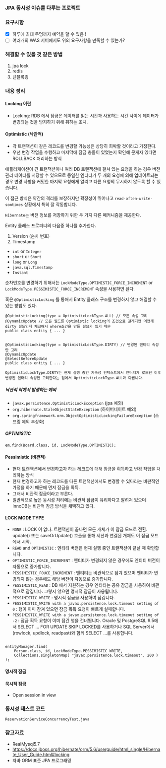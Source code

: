 ### JPA 동시성 이슈를 다루는 프로젝트

### 요구사항

- [x] 하루에 최대 두명까지 예약을 할 수 있음 !
- [ ] 여러개의 WAS 서버에서도 위의 요구사항을 만족할 수 있는가?

### 해결할 수 있을 것 같은 방법

1. jpa lock
2. redis
3. 넌블록킹

### 내용 정리

#### Locking 이란

- Locking: RDB 에서 잠금은 데이터를 읽는 시간과 사용하는 시간 사이에 데이터가 변경되는 것을 방지하기 위해 취하는 조치.

#### Optimistic (낙관적)

- 각 트랜잭션이 같은 레코드를 변경할 가능성은 상당히 희박할 것이라고 가정한다.
- 우선 변경 작업을 수행하고 마지막에 잠금 충돌이 있었는지 확인해 문게자 있다면 ROLLBACK 처리하는 방식

애플리케이션이 긴 트랜잭션이나 여러 DB 트랜잭션에 걸쳐 있는 요청을 하는 경우 버전 관리 데이터를 저장할 수 있으므로 동일한 엔티티가 두 개의 요청에 의해 업데이트되는 경우 변경 사항을 커밋한 마지막 요청에게
알리고 다른 요청의 무시하지 않도록 할 수 있습니다.

이 접근 방식은 약간의 격리를 보장하지만 확장성이 뛰어나고 `read-often-write-somtimes` 상황에서 특히 잘 작동합니다.

`Hibernate`는 버전 정보를 저장하기 위한 두 가지 다른 매커니즘을 제공한다.

Entity 클래스 프로퍼티의 다음중 하나를 추가한다.

1. Version (순차 번호)
2. Timestamp

- `int` or `Integer`
- `short` or `Short`
- `long` or `Long`
- `java.sql.Timestamp`
- `Instant`

순차번호를 변경하기 위해서는 `LockModeType.OPTIMISTIC_FORCE_INCREMENT` or `LockModeType.PESSIMISTIC_FORCE_INCREMENT` 속성을 사용하면 된다.

혹은 `@OptimisticLocking` 를 통해서 Entity 클래스 구조를 변경하지 않고 해결할 수 있는 방법도 있다.

```
@OptimisticLocking(type = OptimisticLockType.ALL) // 모든 속성 고려
@DynamicUpdate // 모든 필드를 Optimistic locking의 조건으로 걸게되면 어떤게 dirty 필드인지 체크해서 where조건을 만들 필요가 있기 때문
public class entity { ... }


@OptimisticLocking(type = OptimisticLockType.DIRTY) // 변경된 엔티티 속성만 고려
@DynamicUpdate
@SelectBeforeUpdate
public class entity { ... }

OptimisticLockType.DIRTY는 현재 실행 중인 지속성 컨텍스트에서 엔터티가 로드된 이후 변경된 엔터티 속성만 고려한다는 점에서 OptimisticLockType.ALL과 다릅니다.
```


##### 낙관적 락에서 발생하는 예외
- `javax.persistence.OptimisticLockException` (jpa 예외)
- `org.hibernate.StaleObjectStateException` (하이버네이트 예외)
- `org.springframework.orm.ObjectOptimisticLockingFailureException` (스프링 예외 추상화)


##### OPTIMISTIC



```
em.find(Board.class, id, LockModeType.OPTIMISTIC); 
```


#### Pessimistic (비관적)

- 현재 트랜잭션에서 변경하고자 하는 레코드에 대해 잠금을 획득하고 변경 작업을 처리하는 방식
- 현재 변경하고자 하는 레코드를 다른 트랜잭션에서도 변경할 수 있다라는 비판적인 가정을 하기 때문에 먼저 잠금을 획득.
- 그래서 비관적 잠금이라고 부른다.
- 일반적으로 높은 동시성 처리에는 비관적 잠금이 유리하다고 알려져 있으며 InnoDB는 비관적 잠금 방식을 채택하고 있다.

#### LOCK MODE TYPE

- `NONE` : LOCK 이 없다. 트랜잭션이 끝나면 모든 개체가 이 잠금 모드로 전환. update() 또는 saveOrUpdate() 호출을 통해 세션과 연결된 개체도 이 잠금 모드에서 시작.
- `READ` and `OPTIMISTIC` : 엔티티 버전은 현재 실행 중인 트랜잭션이 끝날 때 확인합니다.
- `OPTIMISTIC_FORCE_INCREMENT` :  엔티티가 변경되지 않은 경우에도 엔티티 버전이 자동으로 증가합니다.
- `PESSIMISTIC_FOUCE_INCREMENT` :  엔티티는 비관적으로 잠겨 있으며 엔티티가 변경되지 않는 경우에도 해당 버전이 자동으로 증가합니다.
- `PESSIMISTIC_READ` : DB 에서 지원하는 경우 엔티티는 공유 잠금을 사용하여 비관적으로 잠깁니다. 그렇지 않으면 명시적 잠금이 사용됩니다.
- `PESSIMISTIC_WRITE` : 명시적 잠금을 사용하여 잠깁니다.
- `PESSIMISTIC_WRITE with a javax.persistence.lock.timeout setting of 0` : 행이 이미 잠겨 있으면 잠금 획득 요청이 빠르게 실패합니다.
- `PESSIMISTIC_WRITE with a javax.persistence.lock.timeout setting of -2` : 잠금 획득 요청이 이미 잠긴 행을 건너뜁니다. Oracle 및
  PostgreSQL 9.5에서 SELECT ... FOR UPDATE SKIP LOCKED를 사용하거나 SQL Server에서 (rowlock, updlock, readpast)와 함께 SELECT ...를
  사용합니다.

```

entityManager.find(
	Person.class, id, LockModeType.PESSIMISTIC_WRITE,
	Collections.singletonMap( "javax.persistence.lock.timeout", 200 )
);

```

#### 명시적 잠금

#### 묵시적 잠금

- Open session in view

### 동시성 테스트 코드

`ReservationServiceConcurrencyTest.java`

### 참고자료

* RealMysql5.7
* https://docs.jboss.org/hibernate/orm/5.6/userguide/html_single/Hibernate_User_Guide.html#locking
* 자바 ORM 표준 JPA 프로그래밍

